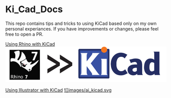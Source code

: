 # Ki_Cad_Docs

This repo contains tips and tricks to using KiCad based only on my own personal experiances. 
If you have improvements or changes, please feel free to open a PR.

[Using Rhino with KiCad](/using_rhino_with_kicad)
![Using Rhino with KiCad](images/rhino_kicad.svg)

[Using Illustrator with KiCad](/using_illustrator_with_kicad)
[![]images/ai_kicad.svg](/using_illustrator_with_kicad)
